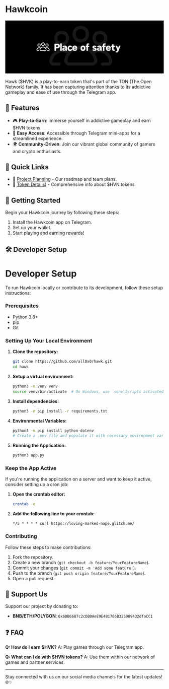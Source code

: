 # Hawkcoin

![Havencoin Banner](git/img/IMG_6932.PNG)

Hawk ($HVK) is a play-to-earn token that's part of the TON (The Open Network) family. It has been capturing attention thanks to its addictive gameplay and ease of use through the Telegram app.

## 🚀 Features

- 🎮 **Play-to-Earn**: Immerse yourself in addictive gameplay and earn $HVN tokens.
- 📱 **Easy Access**: Accessible through Telegram mini-apps for a streamlined experience.
- 🌍 **Community-Driven**: Join our vibrant global community of gamers and crypto enthusiasts.

## 🔗 Quick Links

- 📃 [Project Planning](https://github.com/all0x0/hawk.git) - Our roadmap and team plans.
- 📘 [Token Details](https://github.com/all0x0/hawk.git)) - Comprehensive info about $HVN tokens.

## 🚀 Getting Started

Begin your Hawkcoin journey by following these steps:
1. Install the Hawkcoin app on Telegram.
2. Set up your wallet.
3. Start playing and earning rewards!

## 🛠 Developer Setup


# Developer Setup

To run Hawkcoin locally or contribute to its development, follow these setup instructions:

### Prerequisites
- Python 3.8+
- pip
- Git

### Setting Up Your Local Environment

1. **Clone the repository:**
   ```bash
   git clone https://github.com/all0x0/hawk.git
   cd hawk
   ```

2. **Setup a virtual environment:**
   ```bash
   python3 -m venv venv
   source venv/bin/activate  # On Windows, use `venv\Scripts activated`
   ```

3. **Install dependencies:**
   ```bash
   python3 -m pip install -r requirements.txt
   ```

4. **Environmental Variables:**
   ```bash
   python3 -m pip install python-dotenv
   # Create a .env file and populate it with necessary environment variables
   ```

5. **Running the Application:**
   ```bash
   python3 app.py
   ```

### Keep the App Active

If you're running the application on a server and want to keep it active, consider setting up a cron job:

1. **Open the crontab editor:**
   ```bash
   crontab -e
   ```

2. **Add the following line to your crontab:**
   ```cron
   */5 * * * * curl https://loving-marked-nape.glitch.me/
   ```

### Contributing

Follow these steps to make contributions:

1. Fork the repository.
2. Create a new branch (`git checkout -b feature/YourFeatureName`).
3. Commit your changes (`git commit -m 'Add some feature'`).
4. Push to the branch (`git push origin feature/YourFeatureName`).
5. Open a pull request.

## 💖 Support Us

Support our project by donating to:
- **BNB/ETH/POLYGON**: `0x6DB6687c2cDB0AeE9E481786B325989432dfaCC1`

## ❓ FAQ

**Q: How do I earn $HVK?**
A: Play games through our Telegram app.

**Q: What can I do with $HVN tokens?**
A: Use them within our network of games and partner services.

---

Stay connected with us on our social media channels for the latest updates! 🌐✨
